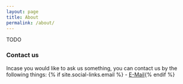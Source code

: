 ```yaml
---
layout: page
title: About
permalink: /about/
---
```


TODO

### Contact us

Incase you would like to ask us something, you can contact us by the following things:
{% if site.social-links.email %} - [E-Mail](mailto:site.social-links.email){% endif %}